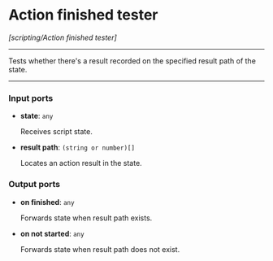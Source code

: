 # Action finished tester

_[scripting/Action finished tester]_

---

Tests whether there's a result recorded on the specified result path of the state.  

---

### Input ports

* __state__: ` any `

    Receives script state.  


* __result path__: ` (string or number)[] `

    Locates an action result in the state.  

### Output ports

* __on finished__: ` any `

    Forwards state when result path exists.  


* __on not started__: ` any `

    Forwards state when result path does not exist.  


